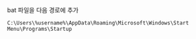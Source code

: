 bat 파일을 다음 경로에 추가
```
C:\Users\%username%\AppData\Roaming\Microsoft\Windows\Start Menu\Programs\Startup
```
